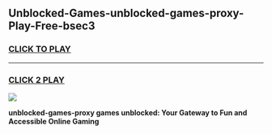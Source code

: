 
## Unblocked-Games-unblocked-games-proxy-Play-Free-bsec3
<h3>
<a href="https://premium76.site?title=unblocked-games-proxy&ref=10A">CLICK TO PLAY</a></h3>
<hr>

<h3>
<a href="https://premium76.site?title=unblocked-games-proxy&ref=10A">CLICK 2 PLAY</a>
  
</h3>

<a href="https://premium76.site?title=unblocked-games-proxy&ref=10A"><img src="https://clearcache.store/games.png"></a>


**unblocked-games-proxy games unblocked: Your Gateway to Fun and Accessible Online Gaming**
